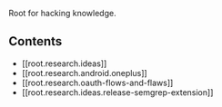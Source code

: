 Root for hacking knowledge.
## Contents
- [[root.research.ideas]]
- [[root.research.android.oneplus]]
- [[root.research.oauth-flows-and-flaws]]
- [[root.research.ideas.release-semgrep-extension]]